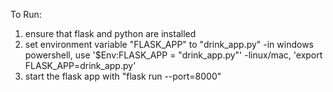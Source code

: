 To Run:
1. ensure that flask and python are installed
2. set environment variable "FLASK_APP" to "drink_app.py"
    -in windows powershell, use '$Env:FLASK_APP = "drink_app.py"'
    -linux/mac, 'export FLASK_APP=drink_app.py'
3. start the flask app with "flask run --port=8000"
